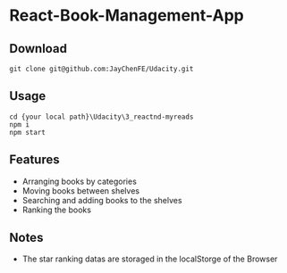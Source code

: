 # React-Book-Management-App

## Download

```git
git clone git@github.com:JayChenFE/Udacity.git
```

## Usage

```git
cd {your local path}\Udacity\3_reactnd-myreads
npm i
npm start
```

## Features

- Arranging books by categories
- Moving books between shelves
- Searching  and adding books to the shelves
- Ranking the books

## Notes

- The star ranking datas are storaged in the localStorge of the Browser

